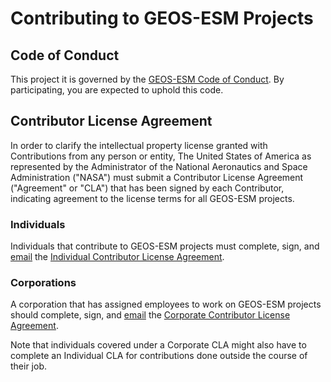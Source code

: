 # Contributing to GEOS-ESM Projects

## Code of Conduct

This project it is governed by the [GEOS-ESM Code of
Conduct](CODE_OF_CONDUCT.md). By participating, you are expected to uphold this
code. 

## Contributor License Agreement

In order to clarify the intellectual property license granted with Contributions
from any person or entity, The United States of America as represented by the
Administrator of the National Aeronautics and Space Administration ("NASA") must
submit a Contributor License Agreement ("Agreement" or "CLA") that has been
signed by each Contributor, indicating agreement to the license terms for all
GEOS-ESM projects.

### Individuals

Individuals that contribute to GEOS-ESM projects must complete, sign, and [email](mailto:GSFC-SoftwareRelease@mail.nasa.gov)
the [Individual Contributor License
Agreement](Individual_CLA_GSC-15354-1_GEOS-ESM.pdf).

### Corporations

A corporation that has assigned employees to work on GEOS-ESM projects should
complete, sign, and [email](mailto:GSFC-SoftwareRelease@mail.nasa.gov) the
[Corporate Contributor License
Agreement](Corporate_CLA_GSC-15354-1_GEOS-ESM.pdf).

Note that individuals covered under a Corporate CLA might also have to complete
an Individual CLA for contributions done outside the course of their job.
